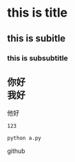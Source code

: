 # this is title
## this is subitle
### this is subsubtitle

你好<br>
我好
---
他好

```123```

```
python a.py
```
github
